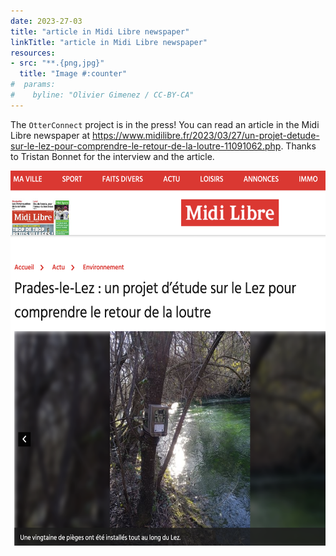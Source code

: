 ```yaml
---
date: 2023-27-03
title: "article in Midi Libre newspaper"
linkTitle: "article in Midi Libre newspaper"
resources:
- src: "**.{png,jpg}"
  title: "Image #:counter"
#  params:
#    byline: "Olivier Gimenez / CC-BY-CA"
---
```


The `OtterConnect` project is in the press! You can read an article in the Midi Libre newspaper at <https://www.midilibre.fr/2023/03/27/un-projet-detude-sur-le-lez-pour-comprendre-le-retour-de-la-loutre-11091062.php>. Thanks to Tristan Bonnet for the interview and the article. 

<p align="center">
  <img width="660" height="600" src="article.png">
</p>
